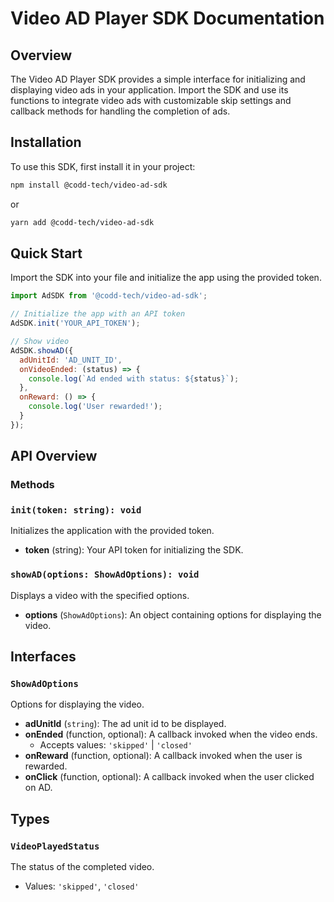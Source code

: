 # Video AD Player SDK Documentation

## Overview

The Video AD Player SDK provides a simple interface for initializing and displaying video ads in your application.
Import the SDK and use its functions to integrate video ads with customizable skip settings and callback methods for
handling the completion of ads.

## Installation

To use this SDK, first install it in your project:

```bash
npm install @codd-tech/video-ad-sdk
```

or

```bash
yarn add @codd-tech/video-ad-sdk
```

## Quick Start

Import the SDK into your file and initialize the app using the provided token.

```javascript
import AdSDK from '@codd-tech/video-ad-sdk';

// Initialize the app with an API token
AdSDK.init('YOUR_API_TOKEN');

// Show video
AdSDK.showAD({
  adUnitId: 'AD_UNIT_ID',
  onVideoEnded: (status) => {
    console.log(`Ad ended with status: ${status}`);
  },
  onReward: () => {
    console.log('User rewarded!');
  }
});
```

## API Overview

### Methods

### `init(token: string): void`

Initializes the application with the provided token.

- **token** (string): Your API token for initializing the SDK.

### `showAD(options: ShowAdOptions): void`

Displays a video with the specified options.

- **options** (`ShowAdOptions`): An object containing options for displaying the video.

## Interfaces

### `ShowAdOptions`

Options for displaying the video.

- **adUnitId** (`string`): The ad unit id to be displayed.
- **onEnded** (function, optional): A callback invoked when the video ends.
    - Accepts values: `'skipped'` | `'closed'`
- **onReward** (function, optional): A callback invoked when the user is rewarded.
- **onClick** (function, optional): A callback invoked when the user clicked on AD.

## Types

### `VideoPlayedStatus`

The status of the completed video.

- Values: `'skipped'`, `'closed'`

